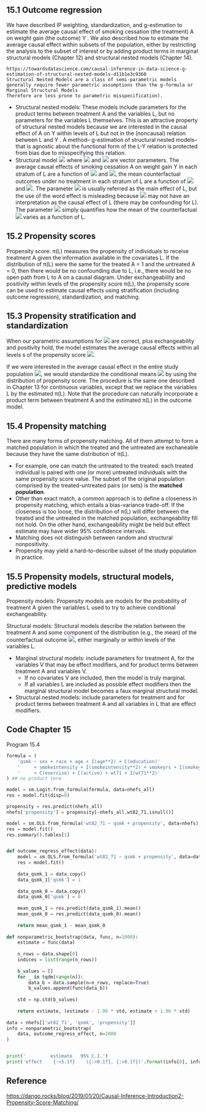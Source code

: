 ## 15.1 Outcome regression
We have described IP weighting, standardization, and g-estimation to estimate the average causal effect of smoking cessation (the treatment) A on weight gain (the outcome) Y . We also described how to estimate the average causal effect within subsets of the population, either by restricting the analysis to the subset of interest or by adding product terms in marginal structural models (Chapter 12) and structural nested models (Chapter 14). 
```
https://towardsdatascience.com/causal-inference-in-data-science-g-estimation-of-structural-nested-models-d11b1e3c9360
Structural Nested Models are a class of semi-parametric models
generally require fewer parametric assumptions than the g-formula or Marginal Structural Models 
Therefore are less prone to parametric misspecification).
```
- Structural nested models: These models include parameters for the product terms between treatment A and the variables L, but no parameters for the variables L themselves. This is an attractive property of structural nested models because we are interested in the causal effect of A on Y within levels of L but not in the (noncausal) relation between L and Y . A method– g-estimation of structural nested models–that is agnostic about the functional form of the L-Y relation is protected from bias due to misspecifying this relation.
- Structural model <img src="https://render.githubusercontent.com/render/math?math=E[Y^{a,c=0}|L]=\beta _{0}%2B\beta _{1}a%2B\beta_{2}aL%2B\beta_{3}L"> where <img src="https://render.githubusercontent.com/render/math?math=\beta_{2}"> and <img src="https://render.githubusercontent.com/render/math?math=\beta_{3}"> are vector parameters. The average causal effects of smoking cessation A on weight gain Y in each stratum of L are a function of <img src="https://render.githubusercontent.com/render/math?math=\beta_{1}"> and <img src="https://render.githubusercontent.com/render/math?math=\beta_{2}">, the mean counterfactual outcomes under no treatment in each stratum of L are a function of <img src="https://render.githubusercontent.com/render/math?math=\beta_{0}"> and <img src="https://render.githubusercontent.com/render/math?math=\beta_{3}">. The parameter <img src="https://render.githubusercontent.com/render/math?math=\beta_{3}"> is usually referred as the main effect of L, but the use of the word effect is misleading because <img src="https://render.githubusercontent.com/render/math?math=\beta_{3}"> may not have an interpretation as the causal effect of L (there may be confounding for L). The parameter <img src="https://render.githubusercontent.com/render/math?math=\beta_{3}"> simply quantifies how the mean of the counterfactual <img src="https://render.githubusercontent.com/render/math?math=Y^{a=0, c=0}"> varies as a function of L.

## 15.2 Propensity scores
Propensity score: π(L) measures the propensity of individuals to receive treatment A given the information available in the covariates L. If the distribution of π(L) were the same for the treated A = 1 and the untreated A = 0, then there would be no confounding due to L, i.e., there would be no open path from L to A on a causal diagram. Under exchangeability and positivity within levels of the propensity score π(L), the propensity score can be used to estimate causal effects using stratification (including outcome regression), standardization, and matching.

 ## 15.3 Propensity stratification and standardization
When our parametric assumptions for <img src="https://render.githubusercontent.com/render/math?math=E[Y|A,C=0, π(L)]"> are correct, plus exchangeability and positivity hold, the model estimates the average causal effects within all levels s of the propensity score <img src="https://render.githubusercontent.com/render/math?math=E[Y^{a=1, c=0}|\pi(L)=s] - E[Y^{a=0, c=0}|\pi(L)=s]">. 

If we were interested in the average causal effect in the entire study population <img src="https://render.githubusercontent.com/render/math?math=E[Y^{a=1, c=0}] - E[Y^{a=0, c=0}]">, we would standardize the conditional means <img src="https://render.githubusercontent.com/render/math?math=E[Y|A,C=0, π(L)]"> by using the distribution of propensity score. The procedure is the same one described in Chapter 13 for continuous variables, except that we replace the variables L by the estimated π(L). Note that the procedure can naturally incorporate a product term between treatment A and the estimated π(L) in the outcome model. 

## 15.4 Propensity matching
There are many forms of propensity matching. All of them attempt to form a matched population in which the treated and the untreated are exchaneable because they have the same distribution of π(L).
- For example, one can match the untreated to the treated: each treated individual is paired with one (or more) untreated individuals with the same propensity score value. The subset of the original population comprised by the treated-untreated pairs (or sets) is the **matched population**.
- Other than exact match, a common approach is to define a closeness in propensity matching, which entails a bias-variance trade-off. If the closeness is too loose, the distribution of π(L) will differ between the treated and the untreated in the matched population, exchangeability fill not hold. On the other hand, exchangeability might be held but effect estimate may have wider 95% confidence intervals.
- Matching does not distinguish between random and structural nonpositivity.
- Propensity may yield a hard-to-describe subset of the study population in practice. 

## 15.5 Propensity models, structural models, predictive models
Propensity models: Propensity models are models for the probability of treatment A given the variables L used to try to achieve conditional exchangeability.

Structural models: Structural models describe the relation between the treatment A and some component of the distribution (e.g., the mean) of the counterfactual outcome <img src="https://render.githubusercontent.com/render/math?math=Y^{a}">, either marginally or within levels of the variables L.
- Marginal structural models: include parameters for treatment A, for the variables V that may be effect modifiers, and for product terms between treatment A and variables V.
  - If no covariates V are included, then the model is truly marginal.
  - If all variables L are included as possible effect modifiers then the marginal structural model becomes a faux marginal structural model.
- Structural nested models: include parameters for treatment and for product terms between treatment A and all variables in L that are effect modifiers.

## Code Chapter 15
Program 15.4
```python
formula = (
    'qsmk ~ sex + race + age + I(age**2) + C(education)'
    '     + smokeintensity + I(smokeintensity**2) + smokeyrs + I(smokeyrs**2)'
    '     + C(exercise) + C(active) + wt71 + I(wt71**2)'
) ## no product term

model = sm.Logit.from_formula(formula, data=nhefs_all) 
res = model.fit(disp=0)

propensity = res.predict(nhefs_all)
nhefs['propensity'] = propensity[~nhefs_all.wt82_71.isnull()]

model = sm.OLS.from_formula('wt82_71 ~ qsmk + propensity', data=nhefs)
res = model.fit()
res.summary().tables[1]


def outcome_regress_effect(data):
    model = sm.OLS.from_formula('wt82_71 ~ qsmk + propensity', data=data)
    res = model.fit()
    
    data_qsmk_1 = data.copy()
    data_qsmk_1['qsmk'] = 1
    
    data_qsmk_0 = data.copy()
    data_qsmk_0['qsmk'] = 0
    
    mean_qsmk_1 = res.predict(data_qsmk_1).mean()
    mean_qsmk_0 = res.predict(data_qsmk_0).mean()
    
    return mean_qsmk_1 - mean_qsmk_0
    
def nonparametric_bootstrap(data, func, n=1000):
    estimate = func(data)
    
    n_rows = data.shape[0]
    indices = list(range(n_rows))
    
    b_values = []
    for _ in tqdm(range(n)):
        data_b = data.sample(n=n_rows, replace=True)
        b_values.append(func(data_b))
    
    std = np.std(b_values)
    
    return estimate, (estimate - 1.96 * std, estimate + 1.96 * std)
    
data = nhefs[['wt82_71', 'qsmk', 'propensity']]
info = nonparametric_bootstrap(
    data, outcome_regress_effect, n=2000
)


print('         estimate   95% C.I.')
print('effect    {:>5.1f}    ({:>0.1f}, {:>0.1f})'.format(info[0], info[1][0], info[1][1]))
```
## Reference
https://dango.rocks/blog/2019/01/20/Causal-Inference-Introduction2-Propensity-Score-Matching/
